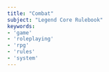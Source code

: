 ```yaml
---
title: "Combat"
subject: "Legend Core Rulebook"
keywords:
- 'game'
- 'roleplaying'
- 'rpg'
- 'rules'
- 'system'
---
```

